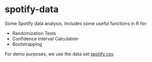 # spotify-data
Some Spotify data analysis. Includes some useful functions in R for:
* Randomization Tests
* Confidence Interval Calculation
* Bootstrapping

For demo purposes, we use the data set [spotify.csv](spotify.csv).
